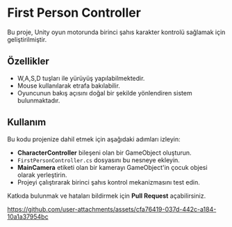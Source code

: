 <h1>First Person Controller</h1>
<p>Bu proje, Unity oyun motorunda birinci şahıs karakter kontrolü sağlamak için geliştirilmiştir.</p>
<h2>Özellikler</h2>
<ul>
  <li>W,A,S,D tuşları ile yürüyüş yapılabilmektedir.</li>
  <li>Mouse kullanılarak etrafa bakılabilir.</li>
  <li>Oyuncunun bakış açısını doğal bir şekilde yönlendiren sistem bulunmaktadır.</li>
</ul>
<h2>Kullanım</h2>
<p>Bu kodu projenize dahil etmek için aşağıdaki adımları izleyin:</p>
<ul>
  <li><b>CharacterController</b> bileşeni olan bir GameObject oluşturun.</li>
  <li><code>FirstPersonController.cs</code> dosyasını bu nesneye ekleyin.</li>
  <li><b>MainCamera</b> etiketi olan bir kamerayı GameObject'in çocuk objesi olarak yerleştirin.</li>
  <li>Projeyi çalıştırarak birinci şahıs kontrol mekanizmasını test edin.</li>
</ul>
<p>Katkıda bulunmak ve hataları bildirmek için <b>Pull Request</b> açabilirsiniz.</p>



https://github.com/user-attachments/assets/cfa76419-037d-442c-a184-10a1a37954bc

